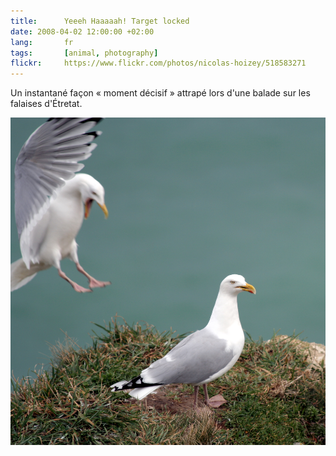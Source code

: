 ```yaml
---
title:      Yeeeh Haaaaah! Target locked
date: 2008-04-02 12:00:00 +02:00
lang:       fr
tags:       [animal, photography]
flickr:     https://www.flickr.com/photos/nicolas-hoizey/518583271
---
```


Un instantané façon « moment décisif » attrapé lors d'une balade sur les falaises d'Étretat.

![](20060326-Yeeeh-Haaaaah-Target-locked.jpg)

